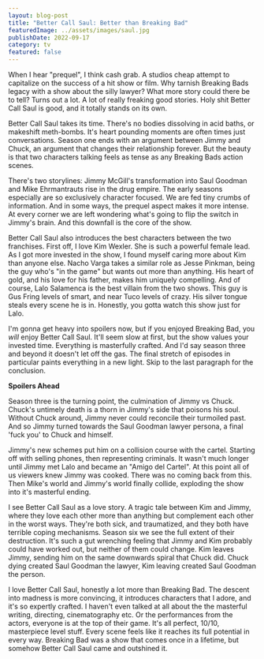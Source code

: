 ```yaml
---
layout: blog-post
title: "Better Call Saul: Better than Breaking Bad"
featuredImage: ../assets/images/saul.jpg
publishDate: 2022-09-17
category: tv
featured: false
---
```


When I hear "prequel", I think cash grab. A studios cheap attempt to capitalize on the success of a hit show or film. Why tarnish Breaking Bads legacy with a show about the silly lawyer? What more story could there be to tell? Turns out a lot. A lot of really freaking good stories. Holy shit Better Call Saul is good, and it totally stands on its own.

Better Call Saul takes its time. There's no bodies dissolving in acid baths, or makeshift meth-bombs. It's heart pounding moments are often times just conversations. Season one ends with an argument between Jimmy and Chuck, an argument that changes their relationship forever. But the beauty is that two characters talking feels as tense as any Breaking Bads action scenes.

There's two storylines: Jimmy McGill's transformation into Saul Goodman and Mike Ehrmantrauts rise in the drug empire. The early seasons especially are so exclusively character focused. We are fed tiny crumbs of information. And in some ways, the prequel aspect makes it more intense. At every corner we are left wondering what's going to flip the switch in Jimmy's brain. And this downfall is the core of the show.

Better Call Saul also introduces the best characters between the two franchises. First off, I love Kim Wexler. She is such a powerful female lead. As I got more invested in the show, I found myself caring more about Kim than anyone else. Nacho Varga takes a similar role as Jesse Pinkman, being the guy who's "in the game" but wants out more than anything. His heart of gold, and his love for his father, makes him uniquely compelling. And of course, Lalo Salamenca is the best villain from the two shows. This guy is Gus Fring levels of smart, and near Tuco levels of crazy. His silver tongue steals every scene he is in. Honestly, you gotta watch this show just for Lalo. 

I'm gonna get heavy into spoilers now, but if you enjoyed Breaking Bad, you *will* enjoy Better Call Saul. It'll seem slow at first, but the show values your invested time. Everything is masterfully crafted. And I'd say season three and beyond it doesn't let off the gas. The final stretch of episodes in particular paints everything in a new light. Skip to the last paragraph for the conclusion.

**Spoilers Ahead**

Season three is the turning point, the culmination of Jimmy vs Chuck. Chuck's untimely death is a thorn in Jimmy's side that poisons his soul. Without Chuck around, Jimmy never could reconcile their turmoiled past. And so Jimmy turned towards the Saul Goodman lawyer persona, a final 'fuck you' to Chuck and himself. 

Jimmy's new schemes put him on a collision course with the cartel. Starting off with selling phones, then representing criminals. It wasn't much longer until Jimmy met Lalo and became an "Amigo del Cartel". At this point all of us viewers knew Jimmy was cooked. There was no coming back from this. Then Mike's world and Jimmy's world finally collide, exploding the show into it's masterful ending.

I see Better Call Saul as a love story. A tragic tale between Kim and Jimmy, where they love each other more than anything but complement each other in the worst ways. They're both sick, and traumatized, and they both have terrible coping mechanisms. Season six we see the full extent of their destruction. It's such a gut wrenching feeling that Jimmy and Kim probably could have worked out, but neither of them could change. Kim leaves Jimmy, sending him on the same downwards spiral that Chuck did. Chuck dying created Saul Goodman the lawyer, Kim leaving created Saul Goodman the person.

I love Better Call Saul, honestly a lot more than Breaking Bad. The descent into madness is more convincing, it introduces characters that I adore, and it's so expertly crafted. I haven't even talked at all about the the masterful writing, directing, cinematography etc. Or the performances from the actors, everyone is at the top of their game. It's all perfect, 10/10, masterpiece level stuff. Every scene feels like it reaches its full potential in every way. Breaking Bad was a show that comes once in a lifetime, but somehow Better Call Saul came and outshined it. 